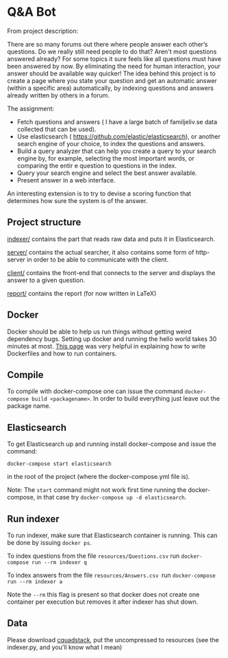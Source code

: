 # Q&A Bot
From project description:

There are so many forums out there where people answer each other’s questions.
Do we really still need people to do that? Aren't most questions answered
already? For some topics it sure feels like all questions must have been
answered by now. By eliminating the need for human interaction, your answer
should be available way quicker! The idea behind this project is to create a
page where you state your question and get an automatic answer (within a
specific area) automatically, by indexing questions and answers already written
by others in a forum.

The assignment:
* Fetch questions and answers ( I have a large batch of familjeliv.se data
  collected that can be used).
* Use elasticsearch ( https://github.com/elastic/elasticsearch), or another
  search engine of your choice, to index the questions and answers.
* Build a query analyzer that can help you create a query to your search engine
  by, for example, selecting the most important words, or comparing the entir
  e question to questions in the index.
* Query your search engine and select the best answer available.
* Present answer in a web interface.

An interesting extension is to try to devise a scoring function that determines
how sure the system is of the answer.

## Project structure
[indexer/](indexer/) contains the part that reads raw data and puts it in
Elasticsearch.

[server/](server/) contains the actual searcher, it also contains
some form of http-server in order to be able to communicate with the client.

[client/](client/) contains the front-end that connects to the server and
displays the answer to a given question.

[report/](report/) contains the report (for now written in LaTeX)

## Docker
Docker should be able to help us run things without getting weird dependency
bugs. Setting up docker and running the hello world takes 30 minutes at most.
[This page](https://docs.docker.com/get-started/part2/) was very helpful in
explaining how to write Dockerfiles and how to run containers.

## Compile
To compile with docker-compose one can issue the command `docker-compose build <packagename>`.  In order to build everything just leave out the package name.

## Elasticsearch
To get Elasticsearch up and running install docker-compose and issue the command:
```
docker-compose start elasticsearch
```
in the root of the project (where the docker-compose.yml file is).

Note: The `start` command might not work first time running the docker-compose,
in that case try `docker-compose up -d elasticsearch`.

## Run indexer
To run indexer, make sure that Elasticsearch container is running.  This can be
done by issuing `docker ps`.

To index questions from the file `resources/Questions.csv` run `docker-compose run --rm indexer q`

To index answers from the file `resources/Answers.csv `run `docker-compose run --rm indexer a`

Note the `--rm` this flag is present so that docker does not create
one container per execution but removes it after indexer has shut down.


## Data
Please download [cquadstack](http://nlp.cis.unimelb.edu.au/resources/cqadupstack/), put the uncompressed to resources (see the indexer.py, and you'll know what I mean)
